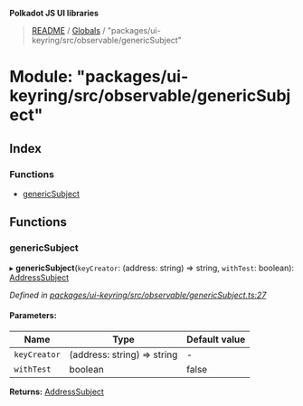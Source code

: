 **Polkadot JS UI libraries**

> [README](../README.md) / [Globals](../globals.md) / "packages/ui-keyring/src/observable/genericSubject"

# Module: "packages/ui-keyring/src/observable/genericSubject"

## Index

### Functions

* [genericSubject](_packages_ui_keyring_src_observable_genericsubject_.md#genericsubject)

## Functions

### genericSubject

▸ **genericSubject**(`keyCreator`: (address: string) => string, `withTest`: boolean): [AddressSubject](../interfaces/_packages_ui_keyring_src_observable_types_.addresssubject.md)

*Defined in [packages/ui-keyring/src/observable/genericSubject.ts:27](https://github.com/polkadot-js/ui/blob/678d4dc5/packages/ui-keyring/src/observable/genericSubject.ts#L27)*

#### Parameters:

Name | Type | Default value |
------ | ------ | ------ |
`keyCreator` | (address: string) => string | - |
`withTest` | boolean | false |

**Returns:** [AddressSubject](../interfaces/_packages_ui_keyring_src_observable_types_.addresssubject.md)
